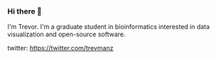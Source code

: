 ### Hi there 👋

I'm Trevor. I'm a graduate student in bioinformatics interested in data visualization and open-source software.

twitter: https://twitter.com/trevmanz

<!--
🔭 I’m currently working on Viv, 🚄 Vitessce, and Zarr.js

🌱 Learning Rust + WebAssembly 🦀

💬 Ask me about life in Boston, the web, breadmaking

😄 Pronouns: he / him / his

⚡ Fun fact: I swam competitively for 18 years

📫 How to reach me: email or on twitter _@trevmanz_

**manzt/manzt** is a ✨ _special_ ✨ repository because its `README.md` (this file) appears on your GitHub profile.

Here are some ideas to get you started:

- 🔭 I’m currently working on ...
- 🌱 I’m currently learning ...
- 👯 I’m looking to collaborate on ...
- 🤔 I’m looking for help with ...
- 💬 Ask me about ...
- 📫 How to reach me: ...
- 😄 Pronouns: ...
- ⚡ Fun fact: ...
-->
